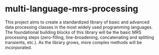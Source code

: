 # multi-language-mrs-processing
 This project aims to create a standardized library of basic and advanced data processing classes in the most widely used programming languages. The foundational building blocks of this library will be the basic MRS processing steps (zero-filling, line-broadening, concatenating and splitting transients, etc.). As the library grows, more complex methods will be incorporated.
